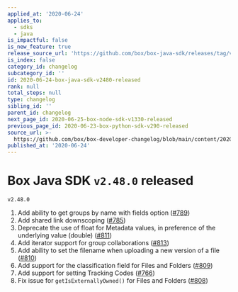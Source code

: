 ```yaml
---
applied_at: '2020-06-24'
applies_to:
  - sdks
  - java
is_impactful: false
is_new_feature: true
release_source_url: 'https://github.com/box/box-java-sdk/releases/tag/v2.48.0'
is_index: false
category_id: changelog
subcategory_id: ''
id: 2020-06-24-box-java-sdk-v2480-released
rank: null
total_steps: null
type: changelog
sibling_id: ''
parent_id: changelog
next_page_id: 2020-06-25-box-node-sdk-v1330-released
previous_page_id: 2020-06-23-box-python-sdk-v290-released
source_url: >-
  https://github.com/box/box-developer-changelog/blob/main/content/2020/06-24-box-java-sdk-v2480-released.md
published_at: '2020-06-24'
---
```

# Box Java SDK `v2.48.0` released

`v2.48.0`

1. Add ability to get groups by name with fields option ([#789][1])
2. Add shared link downscoping ([#785][2])
3. Deprecate the use of float for Metadata values, in preference of the underlying value (double) ([#811][3])
4. Add iterator support for group collaborations ([#813][4])
5. Add ability to set the filename when uploading a new version of a file ([#810][5])
6. Add support for the classification field for Files and Folders ([#809][6])
7. Add support for setting Tracking Codes ([#766][7])
8. Fix issue for `getIsExternallyOwned()` for Files and Folders ([#808][8])

[1]: https://github.com/box/box-java-sdk/issues/789

[2]: https://github.com/box/box-java-sdk/issues/785

[3]: https://github.com/box/box-java-sdk/issues/811

[4]: https://github.com/box/box-java-sdk/issues/813

[5]: https://github.com/box/box-java-sdk/issues/810

[6]: https://github.com/box/box-java-sdk/issues/809

[7]: https://github.com/box/box-java-sdk/issues/766

[8]: https://github.com/box/box-java-sdk/issues/808
